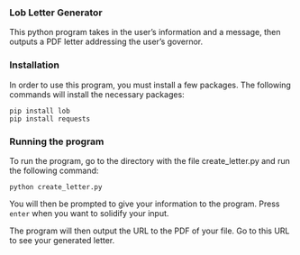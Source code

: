 ### Lob Letter Generator

This python program takes in the user’s information and a message, then outputs a PDF letter addressing the user’s governor.

### Installation

In order to use this program, you must install a few packages. The following commands will install the necessary packages:

```
pip install lob
pip install requests
```

### Running the program

To run the program, go to the directory with the file create_letter.py and run the following command: 

```
python create_letter.py
```

You will then be prompted to give your information to the program. Press `enter` when you want to solidify your input.

The program will then output the URL to the PDF of your file. Go to this URL to see your generated letter.